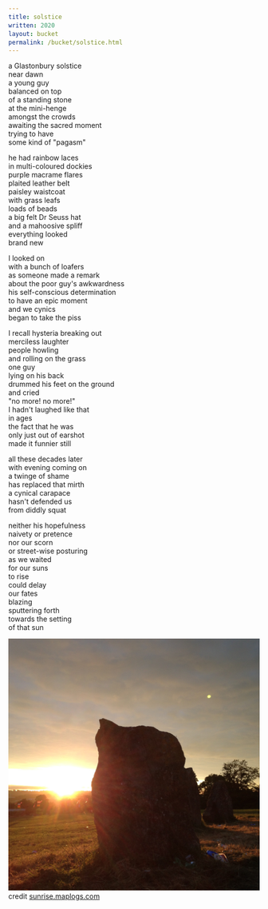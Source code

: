 ```yaml
---
title: solstice
written: 2020
layout: bucket
permalink: /bucket/solstice.html
---
```



a Glastonbury solstice  
near dawn  
a young guy  
balanced on top  
of a standing stone  
at the mini-henge  
amongst the crowds  
awaiting the sacred moment  
trying to have  
some kind of "pagasm"


he had rainbow laces  
in multi-coloured dockies  
purple macrame flares  
plaited leather belt  
paisley waistcoat  
with grass leafs  
loads of beads  
a big felt Dr Seuss hat  
and a mahoosive spliff  
everything looked  
brand new


I looked on  
with a bunch of loafers  
as someone made a remark  
about the poor guy's awkwardness  
his self-conscious determination  
to have an epic moment  
and we cynics  
began to take the piss


I recall hysteria breaking out  
merciless laughter  
people howling  
and rolling on the grass  
one guy  
lying on his back  
drummed his feet on the ground  
and cried  
"no more! no more!"  
I hadn't laughed like that  
in ages  
the fact that he was  
only just out of earshot  
made it funnier still


all these decades later  
with evening coming on  
a twinge of shame  
has replaced that mirth  
a cynical carapace  
hasn't defended us  
from diddly squat


neither his hopefulness  
naivety or pretence  
nor our scorn  
or street-wise posturing  
as we waited  
for our suns  
to rise  
could delay  
our fates  
blazing  
sputtering forth  
towards the setting  
of that sun


!["dawn approaching"](/assets/images/bucket/dawn-approaching.jpg "dawn approaching")  
credit [sunrise.maplogs.com](https://sunrise.maplogs.com/)
